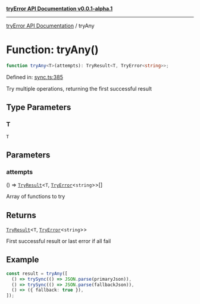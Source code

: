 [**tryError API Documentation v0.0.1-alpha.1**](../index.md)

---

[tryError API Documentation](../index.md) / tryAny

# Function: tryAny()

```ts
function tryAny<T>(attempts): TryResult<T, TryError<string>>;
```

Defined in: [sync.ts:385](https://github.com/oconnorjohnson/try-error/blob/e3ae0308069a4fba073f4543d527ad76373db795/src/sync.ts#L385)

Try multiple operations, returning the first successful result

## Type Parameters

### T

`T`

## Parameters

### attempts

() => [`TryResult`](../type-aliases/TryResult.md)\<`T`, [`TryError`](../interfaces/TryError.md)\<`string`\>\>[]

Array of functions to try

## Returns

[`TryResult`](../type-aliases/TryResult.md)\<`T`, [`TryError`](../interfaces/TryError.md)\<`string`\>\>

First successful result or last error if all fail

## Example

```typescript
const result = tryAny([
  () => trySync(() => JSON.parse(primaryJson)),
  () => trySync(() => JSON.parse(fallbackJson)),
  () => ({ fallback: true }),
]);
```
